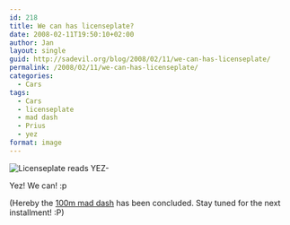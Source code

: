 ```yaml
---
id: 218
title: We can has licenseplate?
date: 2008-02-11T19:50:10+02:00
author: Jan
layout: single
guid: http://sadevil.org/blog/2008/02/11/we-can-has-licenseplate/
permalink: /2008/02/11/we-can-has-licenseplate/
categories:
  - Cars
tags:
  - Cars
  - licenseplate
  - mad dash
  - Prius
  - yez
format: image
---
```

<img src="https://i2.wp.com/kcore.org/wp-content/uploads/2008/02/plate-sm.jpg?w=920&#038;ssl=1" alt="Licenseplate reads YEZ-" data-recalc-dims="1" />

Yez! We can! :p

(Hereby the <a href="https://kcore.org/2008/01/23/mad-dash/" target="_blank">100m mad dash</a> has been concluded. Stay tuned for the next installment! :P)